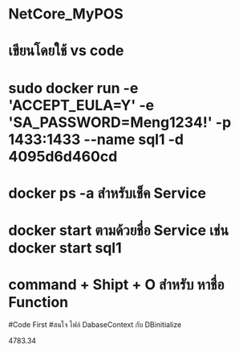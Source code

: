 # NetCore_MyPOS
# เขียนโดยใช้ vs code
# sudo docker run -e 'ACCEPT_EULA=Y' -e 'SA_PASSWORD=Meng1234!'  -p 1433:1433 --name sql1 -d 4095d6d460cd
# docker ps -a  สำหรับเช็ค Service 
# docker start  ตามด้วยชื่อ Service  เช่น  docker start sql1

# command + Shipt + O  สำหรับ หาชื่อ Function

#Code First
#สนใจ ไฟล์ DabaseContext กับ DBinitialize 



4783.34